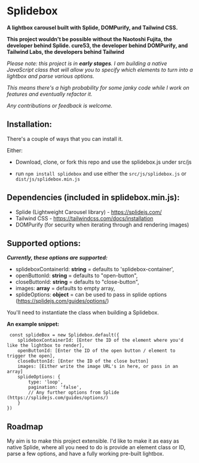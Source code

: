 # Splidebox
**A lightbox carousel built with Splide, DOMPurify, and Tailwind CSS.**

**This project wouldn't be possible without the Naotoshi Fujita, the developer behind Splide. cure53, the developer behind DOMPurify, and Tailwind Labs, the developers behind Tailwind** 

*Please note: this project is in **early stages**. I am building a native JavaScript class that will allow you to specify which elements to turn into a lightbox and parse various options.*

*This means there's a high probability for some janky code while I work on features and eventually refactor it.*

*Any contributions or feedback is welcome.*

## Installation:

There's a couple of ways that you can install it.

Either: 
- Download, clone, or fork this repo and use the splidebox.js under src/js
 

- run ```npm install splidebox``` and use either the ```src/js/splidebox.js``` or ```dist/js/splidebox.min.js```


## Dependencies (included in splidebox.min.js):
- Splide (Lightweight Carousel library) - https://splidejs.com/
- Tailwind CSS - https://tailwindcss.com/docs/installation
- DOMPurify (for security when iterating through and rendering images)

## Supported options:

***Currently, these options are supported:***
- splideboxContainerId: **string** = defaults to 'splidebox-container',
- openButtonId: **string** = defaults to "open-button",
- closeButtonId: **string** = defaults to "close-button",
- images: **array** = defaults to empty array,
- splideOptions: **object** = can be used to pass in splide options (https://splidejs.com/guides/options/)

You'll need to instantiate the class when building a Splidebox.

****An example snippet:****

```
 const splideBox = new Splidebox.default({
    splideboxContainerId: [Enter the ID of the element where you'd like the lightbox to render],
    openButtonId: [Enter the ID of the open button / element to trigger the open],
    closeButtonId: [Enter the ID of the close button]
    images: [Either write the image URL's in here, or pass in an array]
    splideOptions: {
        type: 'loop',
        pagination: 'false',        
        // Any further options from Splide (https://splidejs.com/guides/options/)
    }
})
```

## Roadmap

My aim is to make this project extensible. I'd like to make it as easy as native Splide, where all you need to do is provide an element class or ID, parse a few options, and have a fully working pre-built lightbox.